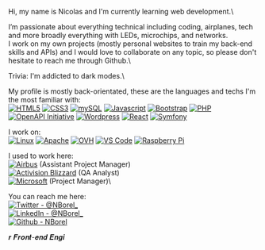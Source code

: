 Hi, my name is Nicolas and I'm currently learning web development.\

I’m passionate about everything technical including coding, airplanes, tech and more broadly everything with LEDs, microchips, and networks.\
I work on my own projects (mostly personal websites to train my back-end skills and APIs) and I would love to collaborate on any topic, so please don't hesitate to reach me through Github.\

Trivia: I'm addicted to dark modes.\

My profile is mostly back-orientated, these are the languages and techs I'm the most familiar with:\
<a href="https://developer.mozilla.org/en-US/docs/Web/HTML"><img src="https://img.shields.io/badge/HTML5-black?logo=html5&logoColor=%23E34F26" alt="HTML5"></a>
<a href="https://developer.mozilla.org/en-US/docs/Web/CSS"><img src="https://img.shields.io/badge/CSS3-black?logo=css3&logoColor=%231572B6" alt="CSS3"></a>
<a href="https://www.mysql.com/"><img src="https://img.shields.io/badge/mySQL-black?logo=mysql&logoColor=%234479A1" alt="mySQL"></a>
<a href="https://developer.mozilla.org/fr/docs/Web/JavaScript"><img src="https://img.shields.io/badge/Javascript-black?logo=Javascript&logoColor=%23F7DF1E" alt="Javascript"></a>
<a href="https://getbootstrap.com/"><img src="https://img.shields.io/badge/Bootstrap-black?logo=bootstrap&logoColor=%237952B3" alt="Bootstrap"></a>
<a href="https://www.php.net/"><img src="https://img.shields.io/badge/PHP-black?logo=php&logoColor=%23777BB4" alt="PHP"></a>
<a href="https://www.openapis.org/about"><img src="https://img.shields.io/badge/OpenAPI_Initiative-black?logo=OpenAPI+Initiative&logoColor=%236BA539" alt="OpenAPI Initiative"></a>
<a href="https://wordpress.com/fr/"><img src="https://img.shields.io/badge/Wordpress-black?logo=wordpress&logoColor=%2321759B" alt="Wordpress"></a>
<a href="https://reactjs.org/"><img src="https://img.shields.io/badge/React-black?logo=react&logoColor=%2361DAFB" alt="React"></a>
<a href="https://symfony.com/"><img src="https://img.shields.io/badge/Symfony-black?logo=symfony&logoColor=white" alt="Symfony"></a>

I work on:\
<a href="https://www.linux.org/"><img src="https://img.shields.io/badge/Linux-black?logo=linux&logoColor=%23FCC624" alt="Linux"></a>
<a href="https://httpd.apache.org/"><img src="https://img.shields.io/badge/Apache-black?logo=apache&logoColor=%23D22128" alt="Apache"></a>
<a href="https://www.ovhcloud.com/"><img src="https://img.shields.io/badge/OVH-black?logo=ovh&logoColor=%23123F6D" alt="OVH"></a>
<a href="https://code.visualstudio.com/"><img src="https://img.shields.io/badge/VS_Code-black?logo=visual+studio+code&logoColor=%23007ACC" alt="VS Code"></a>
<a href="https://www.linkedin.com/in/nicolasborel1/"><img src="https://img.shields.io/badge/Raspberry_Pi-black?logo=raspberry+pi&logoColor=%23A22846" alt="Raspberry Pi"></a>



I used to work here:\
<a href="https://www.airbus.com/en/products-services/defence"><img src="https://img.shields.io/badge/Airbus-black?logo=airbus&logoColor=%2300205B" alt="Airbus"></a> (Assistant Project Manager)\
<a href="https://www.activision.com"><img src="https://img.shields.io/badge/Activision_Blizzard-black?logo=activision&logoColor=white" alt="Activision Blizzard"></a> (QA Analyst)\
<a href="https://www.microsoft.com"><img src="https://img.shields.io/badge/Microsoft-black?logo=microsoft&logoColor=%235E5E5E" alt="Microsoft"></a> (Project Manager)\

You can reach me here:\
<a href="https://twitter.com/Nborel_"><img src="https://img.shields.io/badge/Twitter-%40NBorel__-black?logo=twitter&logoColor=%231DA1F2" alt="Twitter - @NBorel_"></a>\
<a href="https://www.linkedin.com/in/nicolasborel1/"><img src="https://img.shields.io/badge/LinkedIn-%40NBorel__-black?logo=linkedin&logoColor=%230A66C2" alt="LinkedIn - @NBorel_"></a>\
<a href="https://github.com/NBorel"><img src="https://img.shields.io/badge/Github-NBorel-black?logo=github&logoColor=%23181717" alt="Github - NBorel"></a>

𝒓 𝑭𝒓𝒐𝒏𝒕-𝒆𝒏𝒅 𝑬𝒏𝒈𝒊
